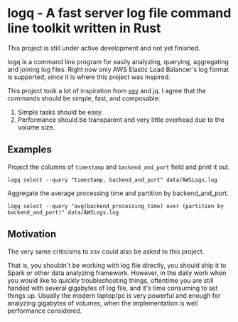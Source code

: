# logq - A fast server log file command line toolkit written in Rust

This project is still under active development and not yet finished.

logq is a command line program for easily analyzing, querying, aggregating and
joining log files. Right now only AWS Elastic Load Balancer's log format is
supported, since it is where this project was inspired.

This project took a lot of inspiration from [xsv](https://github.com/BurntSushi/xsv) and jq. I agree that the commands should be simple, fast, and composable:

1. Simple tasks should be easy.
2. Performance should be transparent and very little overhead due to the volume
   size.


## Examples

Project the columns of `timestamp` and `backend_and_port` field and print it out.
```
logq select --query "timestamp, backend_and_port" data/AWSLogs.log
```


Aggregate the average processing time and partition by backend_and_port.
```
logq select --query "avg(backend_processing_time) over (partition by backend_and_port)" data/AWSLogs.log
```

## Motivation

The very same criticisms to xsv could also be asked to this project.

That is, you shouldn't be working with log file directly, you should ship it to
Spark or other data analyzing framework. However, in the daily work when you
would like to quickly troubleshooting things, oftentime you are still handed
with several gigabytes of log file, and it's time consuming to set things up.
Usually the modern laptop/pc is very powerful and enough for analyzing gigabytes
of volumes, when the implementation is well performance considered.
